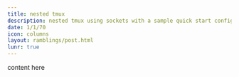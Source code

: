 ```yaml
---
title: nested tmux
description: nested tmux using sockets with a sample quick start config
date: 1/1/70
icon: columns
layout: ramblings/post.html
lunr: true
---
```

content here
